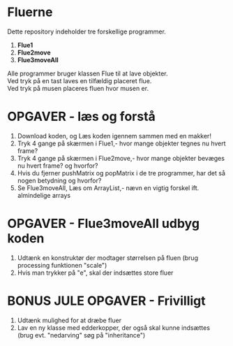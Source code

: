 # Fluerne
Dette repository indeholder tre forskellige programmer. <br>
<ol>
  <li><b>Flue1</b></li>
  <li><b>Flue2move</b></li>
  <li><b>Flue3moveAll</b></li>
</ol>
Alle programmer bruger klassen Flue til at lave objekter. <br>
Ved tryk på en tast laves en tilfældig placeret flue. <br>
Ved tryk på musen placeres fluen hvor musen er.

# OPGAVER - læs og forstå
<ol>
  <li>Download koden, og Læs koden igennem sammen med en makker!
  <li>Tryk 4 gange på skærmen i Flue1,- hvor mange objekter tegnes nu hvert frame?
  <li>Tryk 4 gange på skærmen i Flue2move,- hvor mange objekter bevæges nu hvert frame? og hvorfor?
  <li>Hvis du fjerner pushMatrix og popMatrix i de tre programmer, har det så nogen betydning og hvorfor?
  <li>Se Flue3moveAll,  Læs om ArrayList,- nævn en vigtig forskel ift. almindelige arrays
</ol>

# OPGAVER - Flue3moveAll udbyg koden 
<ol>
  <li>Udtænk en konstruktør der modtager størrelsen på fluen (brug processing funktionen "scale")
  <li>Hvis man trykker på "e", skal der indsættes store fluer
</ol>

# BONUS JULE OPGAVER - Frivilligt
<ol>
  <li>Udtænk mulighed for at dræbe fluer  
  <li>Lav en ny klasse med edderkopper, der også skal kunne indsættes (brug evt. "nedarving" søg på "inheritance")
</ol>
